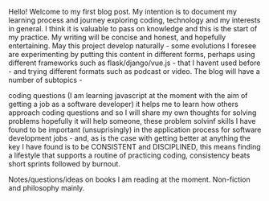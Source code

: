 [category]: <> (general)
[date]: <> (2023/03/13)
[title]: <> (Hello)

Hello! Welcome to my first blog post. My intention is to document my learning process and journey exploring coding, technology and my interests in general. I think it is valuable to pass on knowledge and this is the start of my practice. My writing will be concise and honest, and hopefully entertaining. May this project develop naturally - some evolutions I foresee are experimenting by putting this content in  different forms, perhaps using different frameworks such as flask/django/vue.js - that I havent used before - and trying different formats such as podcast or video. The blog will have a number of subtopics - 

coding questions (I am learning javascript at the moment with the aim of getting a job as a software developer) it helps me to learn how others approach coding questions and so I will share my own thoughts for solving problems hopefully it will help someone, these problem solvinf skills I have found to be important (unsuprisingly) in the application process for software development jobs - and, as is the case with getting better at anything the key I have found is to be CONSISTENT and DISCIPLINED, this means finding a lifestyle that supports a routine of practicing coding, consistency beats short sprints followed by burnout. 

Notes/questions/ideas on books I am reading at the moment. Non-fiction and philosophy mainly.